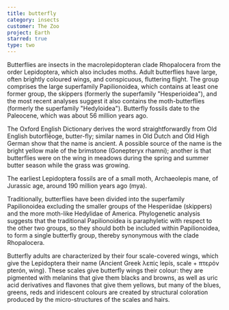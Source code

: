 ```yaml
---
title: butterfly
category: insects
customer: The Zoo
project: Earth
starred: true
type: two
---
```


Butterflies are insects in the macrolepidopteran clade Rhopalocera from the
order Lepidoptera, which also includes moths. Adult butterflies have large,
often brightly coloured wings, and conspicuous, fluttering flight. The group
comprises the large superfamily Papilionoidea, which contains at least one
former group, the skippers (formerly the superfamily "Hesperioidea"), and the
most recent analyses suggest it also contains the moth-butterflies (formerly
the superfamily "Hedyloidea"). Butterfly fossils date to the Paleocene, which
was about 56 million years ago.

The Oxford English Dictionary derives the word straightforwardly from Old
English butorflēoge, butter-fly; similar names in Old Dutch and Old High German
show that the name is ancient. A possible source of the name is the bright
yellow male of the brimstone (Gonepteryx rhamni); another is that butterflies
were on the wing in meadows during the spring and summer butter season while
the grass was growing.

The earliest Lepidoptera fossils are of a small moth, Archaeolepis mane, of
Jurassic age, around 190 million years ago (mya).

Traditionally, butterflies have been divided into the superfamily Papilionoidea
excluding the smaller groups of the Hesperiidae (skippers) and the more
moth-like Hedylidae of America. Phylogenetic analysis suggests that the
traditional Papilionoidea is paraphyletic with respect to the other two groups,
so they should both be included within Papilionoidea, to form a single
butterfly group, thereby synonymous with the clade Rhopalocera.

Butterfly adults are characterized by their four scale-covered wings, which
give the Lepidoptera their name (Ancient Greek λεπίς lepís, scale + πτερόν
pterón, wing). These scales give butterfly wings their colour: they are
pigmented with melanins that give them blacks and browns, as well as uric acid
derivatives and flavones that give them yellows, but many of the blues, greens,
reds and iridescent colours are created by structural coloration produced by
the micro-structures of the scales and hairs.
